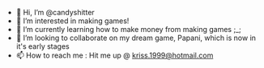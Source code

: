 - 👋 Hi, I’m @candyshitter
- 👀 I’m interested in making games!
- 🌱 I’m currently learning how to make money from making games ;_;
- 💞️ I’m looking to collaborate on my dream game, Papani, which is now in it's early stages
- 📫 How to reach me : Hit me up @ kriss.1999@hotmail.com

<!---
candyshitter/candyshitter is a ✨ special ✨ repository because its `README.md` (this file) appears on your GitHub profile.
You can click the Preview link to take a look at your changes.
--->
